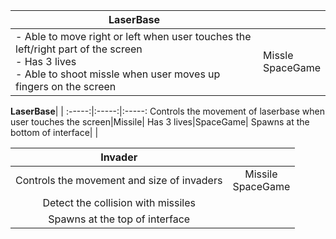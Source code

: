 | LaserBase | |
|---|---|
|  - Able to move right or left when user touches the left/right part of the screen <br> - Has 3 lives <br> - Able to shoot missle when user moves up fingers on the screen |  Missle <br> SpaceGame |

**LaserBase**| | 
:-----:|:-----:|:-----:
Controls the movement of laserbase when user touches the screen|Missile| 
Has 3 lives|SpaceGame| 
Spawns at the bottom of interface| | 



**Invader**| |
:-----:|:-----:
Controls the movement and size of invaders|Missile <br> SpaceGame
Detect the collision with missiles |
Spawns at the top of interface| 